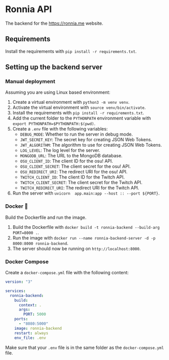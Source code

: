 # Ronnia API

The backend for the https://ronnia.me website.

## Requirements

Install the requirements with `pip install -r requirements.txt`.

## Setting up the backend server

### Manual deployment

Assuming you are using Linux based environment:

1. Create a virtual environment with `python3 -m venv venv`.
2. Activate the virtual environment with `source venv/bin/activate`.
3. Install the requirements with `pip install -r requirements.txt`.
4. Add the current folder to the `PYTHONPATH` environment variable with `export PYTHONPATH=$PYTHONPATH:$(pwd)`.
5. Create a `.env` file with the following variables:
    - `DEBUG_MODE`: Whether to run the server in debug mode.
    - `JWT_SECRET_KEY`: The secret key for creating JSON Web Tokens.
    - `JWT_ALGORITHM`: The algorithm to use for creating JSON Web Tokens.
    - `LOG_LEVEL`: The log level for the server.
    - `MONGODB_URL`: The URL to the MongoDB database.
    - `OSU_CLIENT_ID`: The client ID for the osu! API.
    - `OSU_CLIENT_SECRET`: The client secret for the osu! API.
    - `OSU_REDIRECT_URI`: The redirect URI for the osu! API.
    - `TWITCH_CLIENT_ID`: The client ID for the Twitch API.
    - `TWITCH_CLIENT_SECRET`: The client secret for the Twitch API.
    - `TWITCH_REDIRECT_URI`: The redirect URI for the Twitch API.
6. Run the server with `uvicorn  app.main:app --host :: --port ${PORT}`.

### Docker 🐳

Build the Dockerfile and run the image.

1. Build the Dockerfile with `docker build -t ronnia-backend --build-arg PORT=8000 .`.
2. Run the image with `docker run --name ronnia-backend-server -d -p 8000:8000 ronnia-backend`.
3. The server should now be running on `http://localhost:8000`.


### Docker Compose

Create a `docker-compose.yml` file with the following content:

```yaml
version: "3"

services:
  ronnia-backend:
    build:
      context: .
      args:
        PORT: 5000
    ports:
      - "8080:5000"
    image: ronnia-backend
    restart: always
    env_file: .env
```

Make sure that your `.env` file is in the same folder as the `docker-compose.yml` file.